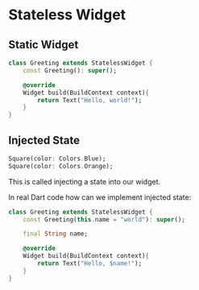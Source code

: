 # Stateless Widget

## Static Widget

``` Dart
class Greeting extends StatelessWidget {
    const Greeting(): super();

    @override
    Widget build(BuildContext context){
        return Text("Hello, world!");
    }
}
```

## Injected State

``` Dart
Square(color: Colors.Blue);
Square(color: Colors.Orange);
```
This is called injecting a state into our widget.

In real Dart code how can we implement injected state:

``` Dart
class Greeting extends StatelessWidget {
    const Greeting(this.name = "world"): super();

    final String name;

    @override
    Widget build(BuildContext context){
        return Text("Hello, $name!");
    }
}
```